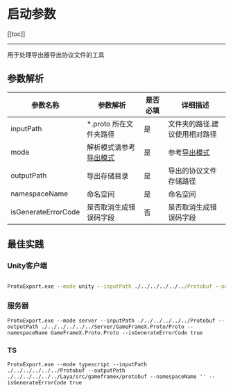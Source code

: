 # 启动参数

[[toc]]

---

用于处理导出器导出协议文件的工具

## 参数解析

| 参数名称                | 参数解析                          | 是否必填 | 详细描述                     |
|---------------------|-------------------------------|------|--------------------------|
| inputPath           | *.proto 所在文件夹路径               | 是    | 文件夹的路径.建议使用相对路径          |
| mode                | 解析模式请参考[导出模式](export-mode.md) | 是    | 参考[导出模式](export-mode.md) |
| outputPath          | 导出存储目录                        | 是    | 导出的协议文件存储路径              |
| namespaceName       | 命名空间                          | 是    | 命名空间                     |
| isGenerateErrorCode | 是否取消生成错误码字段                   | 否    | 是否取消生成错误码字段              |

## 最佳实践

### Unity客户端

```bat

ProtoExport.exe --mode unity --inputPath ./../../../../../Protobuf --outputPath ./../../../../../Unity/Assets/Hotfix/Proto --namespaceName Hotfix.Proto --isGenerateErrorCode true

```

### 服务器

```
ProtoExport.exe --mode server --inputPath ./../../../../../Protobuf --outputPath ./../../../../../Server/GameFrameX.Proto/Proto --namespaceName GameFrameX.Proto.Proto --isGenerateErrorCode true
```

### TS

```
ProtoExport.exe --mode typescript --inputPath ./../../../../../Protobuf --outputPath ./../../../../../Laya/src/gameframex/protobuf --namespaceName '' --isGenerateErrorCode true
```


